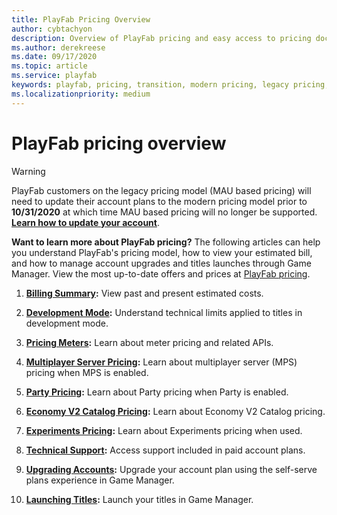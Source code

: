 ```yaml
---
title: PlayFab Pricing Overview
author: cybtachyon
description: Overview of PlayFab pricing and easy access to pricing documentation.
ms.author: derekreese
ms.date: 09/17/2020
ms.topic: article
ms.service: playfab
keywords: playfab, pricing, transition, modern pricing, legacy pricing, base rate
ms.localizationpriority: medium
---
```

# PlayFab pricing overview

> [!WARNING]
> PlayFab customers on the legacy pricing model (MAU based pricing) will need to update their account plans to the modern pricing model prior to **10/31/2020** at which time MAU based pricing will no longer be supported. **[Learn how to update your account](../pricing/transition.md)**.

**Want to learn more about PlayFab pricing?** The following articles can help you understand PlayFab's pricing model, how to view your estimated bill, and how to manage account upgrades and titles launches through Game Manager. View the most up-to-date offers and prices at [PlayFab pricing](https://www.playfab.com/pricing).

1. **[Billing Summary](../pricing/billingdetails.md):** View past and present estimated costs.

2. **[Development Mode](../pricing/development-mode.md):** Understand technical limits applied to titles in development mode.

3. **[Pricing Meters](../pricing/meters/meters.md):** Learn about meter pricing and related APIs.

4. **[Multiplayer Server Pricing](../multiplayer/servers/billing-for-thunderhead.md):** Learn about multiplayer server (MPS) pricing when MPS is enabled.

5. **[Party Pricing](../multiplayer/networking/pricing.md):** Learn about Party pricing when Party is enabled.

6. **[Economy V2 Catalog Pricing](meters/ugc-meters.md):** Learn about Economy V2 Catalog pricing.

7. **[Experiments Pricing](../analytics/experiments/pricing.md):** Learn about Experiments pricing when used.

8. **[Technical Support](../pricing/paidtechnicalsupport.md):** Access support included in paid account plans.

9. **[Upgrading Accounts](../pricing/account-upgrades.md):** Upgrade your account plan using the self-serve plans experience in Game Manager.

10. **[Launching Titles](../pricing/title-launches.md):** Launch your titles in Game Manager.
